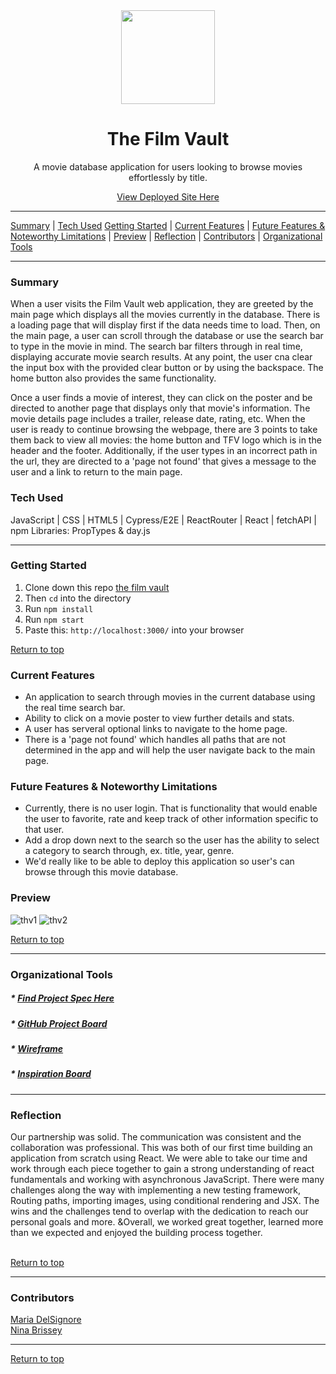 <div align="center"><img src="https://user-images.githubusercontent.com/76507607/132331997-e88e2e25-8c72-43c1-a481-d005520aeacf.png" height="150px" width="150px"/><h1>The Film Vault</h1>
<p>A movie database application for users looking to browse movies effortlessly by title.</p>
<a href="https://the-film-vault.herokuapp.com/">View Deployed Site Here</a>
</div>




---

[Summary](#summary) |
[Tech Used](#tech-used)
[Getting Started](#getting-started) |
[Current Features](#current-features) |
[Future Features & Noteworthy Limitations](#future-features-&-noteworthy-limitations) |
[Preview](#preview) |
[Reflection](#reflection) |
[Contributors](#contributors) |
[Organizational Tools](#organizational-tools)
 
---

### Summary
When a user visits the Film Vault web application, they are greeted by the main page which displays all the movies currently in the database.  There is a loading page that will display first if the data needs time to load.  Then, on the main page, a user can scroll through the database or use the search bar to type in the movie in mind.  The search bar filters through in real time, displaying accurate movie search results.  At any point, the user cna clear the input box with the provided clear button or by using the backspace.  The home button also provides the same functionality.  

Once a user finds a movie of interest, they can click on the poster and be directed to another page that displays only that movie's information.  The movie details page includes a trailer, release date, rating, etc.  When the user is ready to continue browsing the webpage, there are 3 points to take them back to view all movies: the home button and TFV logo which is in the header and the footer.  Additionally, if the user types in an incorrect path in the url, they are directed to a 'page not found' that gives a message to the user and a link to return to the main page.   
 
### Tech Used
JavaScript | CSS | HTML5 | Cypress/E2E | ReactRouter | React | fetchAPI | npm Libraries: PropTypes & day.js

---
### Getting Started
1. Clone down this repo [the film vault](https://github.com/ninabrissey/the-film-vault)
2. Then ```cd``` into the directory
3. Run ```npm install```
4. Run ```npm start```
5. Paste this: ```http://localhost:3000/``` into your browser


[Return to top](#the-film-vault)

### Current Features
- An application to search through movies in the current database using the real time search bar.
- Ability to click on a movie poster to view further details and stats.
- A user has serveral optional links to navigate to the home page.
- There is a 'page not found' which handles all paths that are not determined in the app and will help the user navigate back to the main page.


### Future Features & Noteworthy Limitations
- Currently, there is no user login.  That is functionality that would enable the user to favorite, rate and keep track of other information specific to that user. 
- Add a drop down next to the search so the user has the ability to select a category to search through, ex. title, year, genre.
- We'd really like to be able to deploy this application so user's can browse through this movie database.


### Preview
![thv1](https://user-images.githubusercontent.com/76507607/132333700-5dfaf73c-5df1-4372-b4ea-e03ddbf02d1c.gif)
![thv2](https://user-images.githubusercontent.com/76507607/132333713-7461cc5c-5d56-45e2-b6f0-a649f9bbe2eb.gif)


[Return to top](#the-film-vault)

---

### Organizational Tools
##### * [Find Project Spec Here](https://frontend.turing.edu/projects/module-3/rancid-tomatillos-v3.html)
##### * [GitHub Project Board](https://github.com/ninabrissey/the-film-vault/projects/1)
##### * [Wireframe](https://www.figma.com/file/NfViGVROLvKYTJctZkBRoO/rt-project?node-id=0%3A1c)
##### * [Inspiration Board](https://www.notion.so/Inspiration-Board-dd8263f7b60d4f1b97646a55b53a5814)

---

### Reflection
Our partnership was solid.  The communication was consistent and the collaboration was professional.  This was both of our first time building an application from scratch using React.  We were able to take our time and work through each piece together to gain a strong understanding of react fundamentals and working with asynchronous JavaScript.  There were many challenges along the way with implementing a new testing framework, Routing paths, importing images, using conditional rendering and JSX.  The wins and the challenges tend to overlap with the dedication to reach our personal goals and more.  &Overall, we worked great together, learned more than we expected and enjoyed the building process together.    
<br>


[Return to top](#the-film-vault)

---
### Contributors
[Maria DelSignore](https://github.com/madhaus4) <br>
[Nina Brissey](https://github.com/ninabrissey) <br>



---

[Return to top](#the-film-vault)



